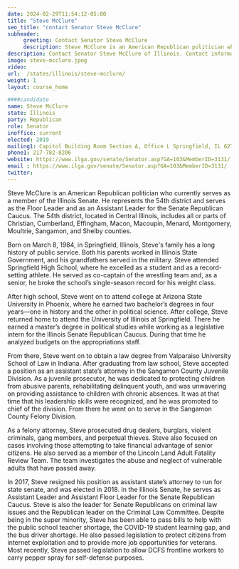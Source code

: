 ```yaml
---
date: 2024-02-29T11:54:12-05:00
title: "Steve McClure"
seo_title: "contact Senator Steve McClure"
subheader:
     greeting: Contact Senator Steve McClure
     description: Steve McClure is an American Republican politician who currently serves as a member of the Illinois Senate. He represents the 54th district and serves as the Floor Leader and as an Assistant Leader for the Senate Republican Caucus.
description: Contact Senator Steve McClure of Illinois. Contact information for Steve McClure includes email address, phone number, and mailing address.
image: steve-mcclure.jpeg
video:
url:  /states/illinois/steve-mcclure/
weight: 1
layout: course_home

####candidate
name: Steve McClure
state: Illinois
party: Republican
role: Senator
inoffice: current
elected: 2019
mailing1: Capitol Building Room Section A, Office L Springfield, IL 62706
phone1: 217-782-8206
website: https://www.ilga.gov/senate/Senator.asp?GA=103&MemberID=3131/
email : https://www.ilga.gov/senate/Senator.asp?GA=103&MemberID=3131/
twitter:
---
```


Steve McClure is an American Republican politician who currently serves as a member of the Illinois Senate. He represents the 54th district and serves as the Floor Leader and as an Assistant Leader for the Senate Republican Caucus. The 54th district, located in Central Illinois, includes all or parts of Christian, Cumberland, Effingham, Macon, Macoupin, Menard, Montgomery, Moultrie, Sangamon, and Shelby counties.

Born on March 8, 1984, in Springfield, Illinois, Steve's family has a long history of public service. Both his parents worked in Illinois State Government, and his grandfathers served in the military. Steve attended Springfield High School, where he excelled as a student and as a record-setting athlete. He served as co-captain of the wrestling team and, as a senior, he broke the school’s single-season record for his weight class.

After high school, Steve went on to attend college at Arizona State University in Phoenix, where he earned two bachelor’s degrees in four years—one in history and the other in political science. After college, Steve returned home to attend the University of Illinois at Springfield. There he earned a master’s degree in political studies while working as a legislative intern for the Illinois Senate Republican Caucus. During that time he analyzed budgets on the appropriations staff.

From there, Steve went on to obtain a law degree from Valparaiso University School of Law in Indiana. After graduating from law school, Steve accepted a position as an assistant state’s attorney in the Sangamon County Juvenile Division. As a juvenile prosecutor, he was dedicated to protecting children from abusive parents, rehabilitating delinquent youth, and was unwavering on providing assistance to children with chronic absences. It was at that time that his leadership skills were recognized, and he was promoted to chief of the division. From there he went on to serve in the Sangamon County Felony Division.

As a felony attorney, Steve prosecuted drug dealers, burglars, violent criminals, gang members, and perpetual thieves. Steve also focused on cases involving those attempting to take financial advantage of senior citizens. He also served as a member of the Lincoln Land Adult Fatality Review Team. The team investigates the abuse and neglect of vulnerable adults that have passed away.

In 2017, Steve resigned his position as assistant state’s attorney to run for state senate, and was elected in 2018. In the Illinois Senate, he serves as Assistant Leader and Assistant Floor Leader for the Senate Republican Caucus. Steve is also the leader for Senate Republicans on criminal law issues and the Republican leader on the Criminal Law Committee. Despite being in the super minority, Steve has been able to pass bills to help with the public school teacher shortage, the COVID-19 student learning gap, and the bus driver shortage. He also passed legislation to protect citizens from internet exploitation and to provide more job opportunities for veterans. Most recently, Steve passed legislation to allow DCFS frontline workers to carry pepper spray for self-defense purposes.
